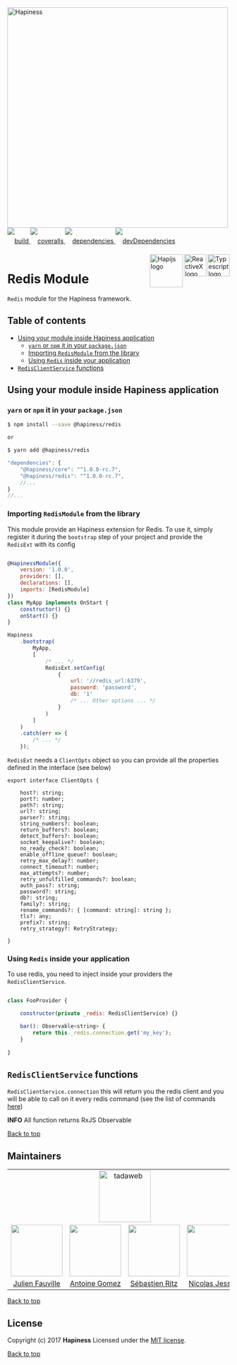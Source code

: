 <img src="http://bit.ly/2mxmKKI" width="500" alt="Hapiness" />

<div style="margin-bottom:20px;">
<div style="line-height:60px">
    <a href="https://travis-ci.org/hapinessjs/redis-module.svg?branch=master">
        <img src="https://travis-ci.org/hapinessjs/redis-module.svg?branch=master" alt="build" />
    </a>
    <a href="https://coveralls.io/github/hapinessjs/redis-module?branch=master">
        <img src="https://coveralls.io/repos/github/hapinessjs/redis-module/badge.svg?branch=master" alt="coveralls" />
    </a>
    <a href="https://david-dm.org/hapinessjs/redis-module">
        <img src="https://david-dm.org/hapinessjs/redis-module.svg" alt="dependencies" />
    </a>
    <a href="https://david-dm.org/hapinessjs/redis-module?type=dev">
        <img src="https://david-dm.org/hapinessjs/redis-module/dev-status.svg" alt="devDependencies" />
    </a>
</div>
<div>
    <a href="https://www.typescriptlang.org/docs/tutorial.html">
        <img src="https://cdn-images-1.medium.com/max/800/1*8lKzkDJVWuVbqumysxMRYw.png"
             align="right" alt="Typescript logo" width="50" height="50" style="border:none;" />
    </a>
    <a href="http://reactivex.io/rxjs">
        <img src="http://reactivex.io/assets/Rx_Logo_S.png"
             align="right" alt="ReactiveX logo" width="50" height="50" style="border:none;" />
    </a>
    <a href="http://hapijs.com">
        <img src="http://bit.ly/2lYPYPw"
             align="right" alt="Hapijs logo" width="75" style="border:none;" />
    </a>
</div>
</div>

# Redis Module

```Redis``` module for the Hapiness framework.

## Table of contents


* [Using your module inside Hapiness application](#using-your-module-inside-hapiness-application)
	* [`yarn` or `npm` it in your `package.json`](#yarn-or-npm-it-in-your-package)
	* [Importing `RedisModule` from the library](#importing-redismodule-from-the-library)
	* [Using `Redis` inside your application](#using-redis-inside-your-application)
* [```RedisClientService``` functions](#redisclientservice-functions)

## Using your module inside Hapiness application


### `yarn` or `npm` it in your `package.json`

```bash
$ npm install --save @hapiness/redis

or

$ yarn add @hapiness/redis
```
    
```javascript
"dependencies": {
    "@hapiness/core": "^1.0.0-rc.7",
    "@hapiness/redis": "^1.0.0-rc.7",
    //...
}
//...
```


### Importing `RedisModule` from the library

This module provide an Hapiness extension for Redis.
To use it, simply register it during the ```bootstrap``` step of your project and provide the ```RedisExt``` with its config

```javascript

@HapinessModule({
    version: '1.0.0',
    providers: [],
    declarations: [],
    imports: [RedisModule]
})
class MyApp implements OnStart {
    constructor() {}
    onStart() {}
}

Hapiness
    .bootstrap(
        MyApp,
        [
            /* ... */
            RedisExt.setConfig(
                {
                    url: '//redis_url:6379',
                    password: 'password',
                    db: '1'
                    /* ... Other options ... */
                }
            )
        ]
    )
    .catch(err => {
        /* ... */
    });

```

```RedisExt``` needs a ```ClientOpts``` object so you can provide all the properties defined in the interface (see below)

```
export interface ClientOpts {

    host?: string;
    port?: number;
    path?: string;
    url?: string;
    parser?: string;
    string_numbers?: boolean;
    return_buffers?: boolean;
    detect_buffers?: boolean;
    socket_keepalive?: boolean;
    no_ready_check?: boolean;
    enable_offline_queue?: boolean;
    retry_max_delay?: number;
    connect_timeout?: number;
    max_attempts?: number;
    retry_unfulfilled_commands?: boolean;
    auth_pass?: string;
    password?: string;
    db?: string;
    family?: string;
    rename_commands?: { [command: string]: string };
    tls?: any;
    prefix?: string;
    retry_strategy?: RetryStrategy;
    
}

```


### Using `Redis` inside your application

To use redis, you need to inject inside your providers the ```RedisClientService```.

```javascript

class FooProvider {

    constructor(private _redis: RedisClientService) {}

    bar(): Observable<string> {
    	return this._redis.connection.get('my_key');
    }
   
}

```


## ```RedisClientService``` functions

```RedisClientService.connection``` this will return you the redis client and you will be able to call on it every redis command (see the list of commands [here](https://redis.io/commands))

**INFO** All function returns RxJS Observable

[Back to top](#table-of-contents)

## Maintainers

<table>
    <tr>
        <td colspan="4" align="center"><a href="https://www.tadaweb.com"><img src="https://tadaweb.com/images/tadaweb/logo.png" width="117" alt="tadaweb" /></a></td>
    </tr>
    <tr>
        <td align="center"><a href="https://github.com/Juneil"><img src="https://avatars3.githubusercontent.com/u/6546204?v=3&s=117" width="117"/></a></td>
        <td align="center"><a href="https://github.com/antoinegomez"><img src="https://avatars3.githubusercontent.com/u/997028?v=3&s=117" width="117"/></a></td>
        <td align="center"><a href="https://github.com/reptilbud"><img src="https://avatars3.githubusercontent.com/u/6841511?v=3&s=117" width="117"/></a></td>
        <td align="center"><a href="https://github.com/njl07"><img src="https://avatars3.githubusercontent.com/u/1673977?v=3&s=117" width="117"/></a></td>
    </tr>
    <tr>
        <td align="center"><a href="https://github.com/Juneil">Julien Fauville</a></td>
        <td align="center"><a href="https://github.com/antoinegomez">Antoine Gomez</a></td>
        <td align="center"><a href="https://github.com/reptilbud">Sébastien Ritz</a></td>
        <td align="center"><a href="https://github.com/njl07">Nicolas Jessel</a></td>
    </tr>
</table>

[Back to top](#table-of-contents)

## License

Copyright (c) 2017 **Hapiness** Licensed under the [MIT license](https://github.com/hapinessjs/redis-module/blob/master/LICENSE.md).

[Back to top](#table-of-contents)

